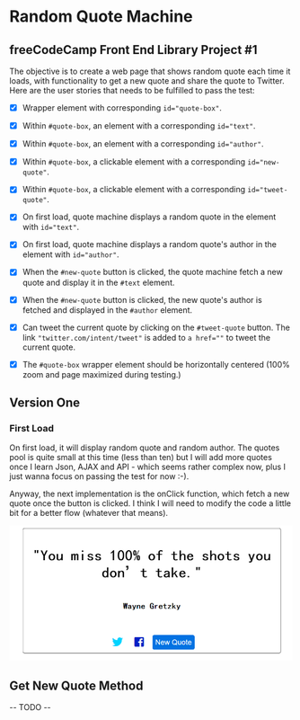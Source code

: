 # Random Quote Machine
## freeCodeCamp Front End Library Project #1

The objective is to create a web page that shows random quote each time it loads, with functionality to get a new quote and share the quote to Twitter. Here are the user stories that needs to be fulfilled to pass the test: 

- [X] Wrapper element with corresponding `id="quote-box"`.
- [X] Within `#quote-box`, an element with a corresponding `id="text"`.
- [X] Within `#quote-box`, an element with a corresponding `id="author"`.
- [X] Within `#quote-box`, a clickable element with a corresponding `id="new-quote"`.
- [X] Within `#quote-box`, a clickable element with a corresponding `id="tweet-quote"`.
- [X] On first load, quote machine displays a random quote in the element with `id="text"`. 
- [X] On first load, quote machine displays a random quote's author in the element with `id="author"`.
- [X] When the `#new-quote` button is clicked, the quote machine fetch a new quote and display it in the `#text` element.
- [X] When the `#new-quote` button is clicked, the new quote's author is fetched and displayed in the `#author` element.
- [X] Can tweet the current quote by clicking on the `#tweet-quote` button. The link `"twitter.com/intent/tweet"` is added to `a href=""` to tweet the current quote.
- [X] The `#quote-box` wrapper element should be horizontally centered (100% zoom and page maximized during testing.)


## Version One
### First Load

On first load, it will display random quote and random author. The quotes pool is quite small at this time (less than ten) but I will
add more quotes once I learn Json, AJAX and API - which seems rather complex now, plus I just wanna focus on passing the test for now :-).

Anyway, the next implementation is the onClick function, which fetch a new quote once the button is clicked. I think I will need to modify
the code a little bit for a better flow (whatever that means). 

![First Load Image](https://github.com/CharaeKeow/random-quote-machine/blob/first-load/ssss.PNG)

## Get New Quote Method 

-- TODO --
